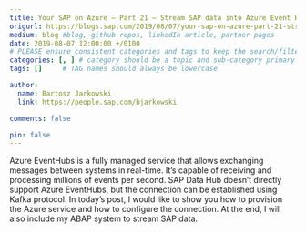 ```yaml
---
title: Your SAP on Azure – Part 21 – Stream SAP data into Azure Event Hub using SAP Data Hub
origurl: https://blogs.sap.com/2019/08/07/your-sap-on-azure-part-21-stream-sap-data-into-azure-event-hub-using-sap-data-hub/
medium: blog #blog, github repos, linkedIn article, partner pages
date: 2019-08-07 12:00:00 +/0100
# PLEASE ensure consistent categories and tags to keep the search/filtering meaningful!
categories: [, ] # category should be a topic and sub-category primary product
tags: []     # TAG names should always be lowercase

author:
  name: Bartosz Jarkowski
  link: https://people.sap.com/bjarkowski

comments: false

pin: false
---
```

Azure EventHubs is a fully managed service that allows exchanging messages between systems in real-time. It’s capable of receiving and processing millions of events per second. SAP Data Hub doesn’t directly support Azure EventHubs, but the connection can be established using Kafka protocol. In today’s post, I would like to show you how to provision the Azure service and how to configure the connection. At the end, I will also include my ABAP system to stream SAP data.
